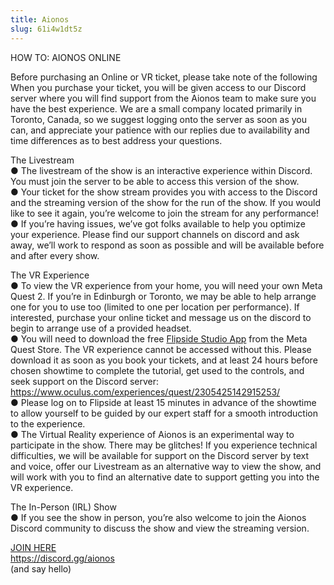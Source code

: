 ```yaml
---
title: Aionos
slug: 61i4w1dt5z
---
```

<span class="bolded">HOW TO: AIONOS ONLINE</span> 

Before purchasing an Online or VR ticket, please take note of the following
When you purchase your ticket, you will be given access to our Discord server where you will find support from the Aionos team to make sure you have the best experience. We are a small company located primarily in Toronto, Canada, so we suggest logging onto the server as soon as you can, and appreciate your patience with our replies due to availability and time differences as to best address your questions.

<span class="bolded">The Livestream</span> <br>
●	The livestream of the show is an interactive experience within Discord. You must join the server to be able to access this version of the show. <br>
●	Your ticket for the show stream provides you with access to the Discord and the streaming version of the show for the run of the show. If you would like to see it again, you’re welcome to join the stream for any performance!<br>
●	If you’re having issues, we’ve got folks available to help you optimize your experience. Please find our support channels on discord and ask away, we’ll work to respond as soon as possible and will be available before and after every show. <br>

<span class="bolded">The VR Experience</span><br>
●	To view the VR experience from your home, you will need your own Meta Quest 2. If you’re in Edinburgh or Toronto, we may be able to help arrange one for you to use too (limited to one per location per performance). If interested, purchase your online ticket and message us on the discord to begin to arrange use of a provided headset. <br>
●	You will need to download the free <a href="https://www.oculus.com/experiences/quest/2305425142915253/">Flipside Studio App</a> from the Meta Quest Store. The VR experience cannot be accessed without this. Please download it as soon as you book your tickets, and at least 24 hours before chosen showtime to complete the tutorial, get used to the controls, and seek support on the Discord server: <a href="https://www.oculus.com/experiences/quest/2305425142915253/">https://www.oculus.com/experiences/quest/2305425142915253/</a><br>
●	Please log on to Flipside at least 15 minutes in advance of the showtime to allow yourself to be guided by our expert staff for a smooth introduction to the experience. <br>
●	The Virtual Reality experience of Aionos is an experimental way to participate in the show. There may be glitches! If you experience technical difficulties, we will be available for support on the Discord server by text and voice, offer our Livestream as an alternative way to view the show, and will work with you to find an alternative date to support getting you into the VR experience. <br>

<span class="bolded">The In-Person (IRL) Show</span><br>
●	If you see the show in person, you’re also welcome to join the Aionos Discord community to discuss the show and view the streaming version. <br>

<a href="https://discord.gg/aionos">JOIN HERE</a><br>
<a href="https://discord.gg/aionos">https://discord.gg/aionos</a><br>
(and say hello)
